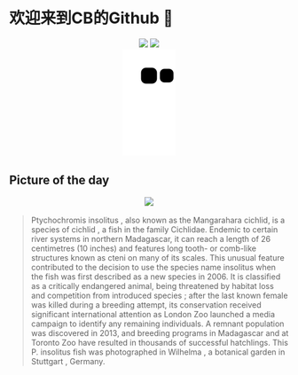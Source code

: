 
# 欢迎来到CB的Github 👋

<div align="center">
  <img height="137px" src="https://github-readme-stats.vercel.app/api?username=SuperCB&show_icons=true&theme=radical" />
  <img height="137px" src="https://github-readme-stats.vercel.app/api/top-langs/?username=SuperCB&hide_title=true&hide_border=true&layout=compact&langs_count=6&text_color=000&icon_color=fff" />
</div>


<div align="center">
    <img src="./contribution-snake/github-contribution-grid-snake.svg" />
</div>



## Picture of the day
<div align="center">
  <img width=400px src="https://upload.wikimedia.org/wikipedia/commons/thumb/7/77/Ptychochromis_insolitus_-_Wilhelma_01.jpg/750px-Ptychochromis_insolitus_-_Wilhelma_01.jpg" />
</div>

>Ptychochromis insolitus , also known as the Mangarahara cichlid, is a species of  cichlid , a fish in the family Cichlidae.  Endemic  to certain river systems in northern Madagascar, it can reach a length of 26 centimetres (10 inches) and features long tooth- or comb-like structures known as cteni on many of its scales. This unusual feature contributed to the decision to use the species name  insolitus  when the fish was  first described as a new species  in 2006. It is classified as a  critically endangered  animal, being threatened by habitat loss and competition from  introduced species ; after the last known female was killed during a breeding attempt, its conservation received significant international attention as  London Zoo  launched a media campaign to identify any remaining individuals. A remnant population was discovered in 2013, and breeding programs in Madagascar and at  Toronto Zoo  have resulted in thousands of successful hatchlings. This  P. insolitus  fish was photographed in  Wilhelma , a botanical garden in  Stuttgart , Germany.


